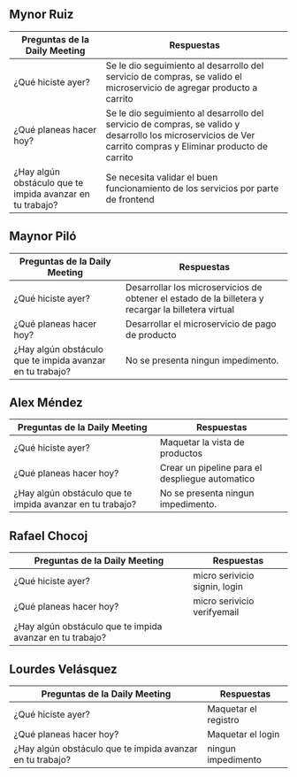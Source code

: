 ## Mynor Ruiz

| Preguntas de la Daily Meeting | Respuestas |
| --- | --- |
| ¿Qué hiciste ayer? |  Se le dio seguimiento al desarrollo del servicio de compras, se valido el microservicio de agregar producto a carrito |
| ¿Qué planeas hacer hoy? | Se le dio seguimiento al desarrollo del servicio de compras, se valido y desarrollo los microservicios de Ver carrito compras y Eliminar producto de carrito |
| ¿Hay algún obstáculo que te impida avanzar en tu trabajo? | Se necesita validar el buen funcionamiento de los servicios por parte de frontend |

## Maynor Piló

| Preguntas de la Daily Meeting | Respuestas |
| --- | --- |
| ¿Qué hiciste ayer? |Desarrollar los microservicios de obtener el estado de la billetera y recargar la billetera virtual  |
| ¿Qué planeas hacer hoy? |Desarrollar el microservicio de pago de producto |
| ¿Hay algún obstáculo que te impida avanzar en tu trabajo? |No se presenta ningun impedimento. |

## Alex Méndez

| Preguntas de la Daily Meeting | Respuestas                                      |
| --- |-------------------------------------------------|
| ¿Qué hiciste ayer? | Maquetar la vista de productos                  |
| ¿Qué planeas hacer hoy? | Crear un pipeline para el despliegue automatico |
| ¿Hay algún obstáculo que te impida avanzar en tu trabajo? | No se presenta ningun impedimento.              |


## Rafael Chocoj

| Preguntas de la Daily Meeting | Respuestas |
| --- | --- |
| ¿Qué hiciste ayer? | micro serivicio signin, login |
| ¿Qué planeas hacer hoy? | micro serivicio verifyemail |
| ¿Hay algún obstáculo que te impida avanzar en tu trabajo? | |

## Lourdes Velásquez

| Preguntas de la Daily Meeting | Respuestas |
| --- | --- |
| ¿Qué hiciste ayer? | Maquetar el registro |
| ¿Qué planeas hacer hoy? | Maquetar el login|
| ¿Hay algún obstáculo que te impida avanzar en tu trabajo? | ningun impedimento |